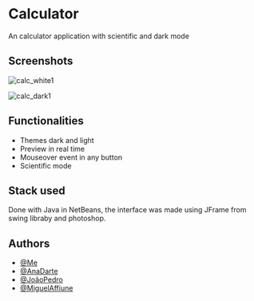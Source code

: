# Calculator

An calculator application with scientific and dark mode 

## Screenshots

![calc_white1](https://user-images.githubusercontent.com/88295209/201482038-5cf07211-2e38-4d26-b757-e8680a87475e.png)

![calc_dark1](https://user-images.githubusercontent.com/88295209/201482247-01dfbd3f-b683-4d9b-938b-fab3b9732ac2.png)

## Functionalities

- Themes dark and light             
- Preview in real time
- Mouseover event in any button
- Scientific mode

## Stack used

Done with Java in NetBeans, the interface was made using JFrame from swing libraby and photoshop.

## Authors

- [@Me](https://github.com/User-JoaoP)
- [@AnaDarte](https://github.com/anaduart)
- [@JoãoPedro](https://github.com/JPedroo)
- [@MiguelAffiune](https://github.com/AffiuneM)
